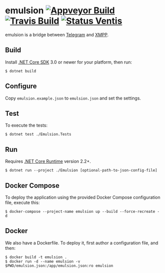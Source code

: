 emulsion [![Appveyor Build][badge-appveyor]][build-appveyor] [![Travis Build][badge-travis]][build-travis] [![Status Ventis][status-ventis]][andivionian-status-classifier]
========

emulsion is a bridge between [Telegram][telegram] and [XMPP][xmpp].

Build
-----

Install [.NET Core SDK][dotnet-core-sdk] 3.0 or newer for your platform, then
run:

```console
$ dotnet build
```

Configure
---------

Copy `emulsion.example.json` to `emulsion.json` and set the settings.

Test
----

To execute the tests:

```console
$ dotnet test ./Emulsion.Tests
```

Run
---

Requires [.NET Core Runtime][dotnet-core-runtime] version 2.2+.

```console
$ dotnet run --project ./Emulsion [optional-path-to-json-config-file]
```

Docker Compose
--------------

To deploy the application using the provided Docker Compose configuration file,
execute this:

```console
$ docker-compose --project-name emulsion up --build --force-recreate -d
```

Docker
------

We also have a Dockerfile. To deploy it, first author a configuration file, and
then:

```console
$ docker build -t emulsion .
$ docker run -d --name emulsion -v $PWD/emulsion.json:/app/emulsion.json:ro emulsion
```

[andivionian-status-classifier]: https://github.com/ForNeVeR/andivionian-status-classifier#status-ventis-
[build-appveyor]: https://ci.appveyor.com/project/ForNeVeR/emulsion/branch/master
[build-travis]: https://travis-ci.org/codingteam/emulsion
[dotnet-core-runtime]: https://www.microsoft.com/net/download/core#/runtime
[dotnet-core-sdk]: https://www.microsoft.com/net/download/core
[telegram]: https://telegram.org/
[xmpp]: https://xmpp.org/

[badge-appveyor]: https://ci.appveyor.com/api/projects/status/dgrpxj0dx221ii89/branch/master?svg=true
[badge-travis]: https://travis-ci.org/codingteam/emulsion.svg?branch=master
[status-ventis]: https://img.shields.io/badge/status-ventis-yellow.svg
